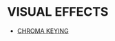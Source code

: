# VISUAL EFFECTS

- [CHROMA KEYING](../../../../../LEVEL-6/ART-%26-DESIGN/ART/FILM-PRODUCTION/POST-PRODUCTION/VISUAL-EFFECTS/CHROMA-KEYING.md) <!-- Green Screen -->